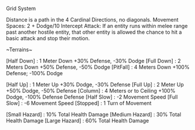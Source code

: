 Grid System

Distance is a path in the 4 Cardinal Directions, no diagonals.
Movement Spaces: 2 + Dodge/10
Intercept Attack: If an entity runs within melee range past another hostile entity, that other entity is allowed the chance to hit a basic attack and stop their motion.

~Terrains~

[Half Down] : 1 Meter Down
	+30% Defense,  -30% Dodge
[Full Down] : 2 Meters Down
	+50% Defense,  -50% Dodge
[PitFall] : 4 Meters Down
	+100% Defense; -100% Dodge

[Half Up] : 1 Meter Up
	+30% Dodge,  -30% Defense
[Full Up] : 2 Meter Up
	+50% Dodge,  -50% Defense
[Column] : 4 Meters or to Ceiling
	+100% Dodge,  -100% Defense
Defense
[Half Slow] : -2 Movement Speed
[Full Slow] : -6 Movement Speed
[Stopped]   : 1 Turn of Movement

[Small Hazard]  : 10% Total Health Damage
[Medium Hazard] : 30% Total Health Damage
[Large Hazard]  : 60% Total Health Damage
